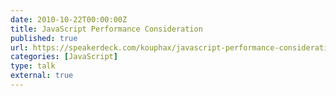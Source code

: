 ```yaml
---
date: 2010-10-22T00:00:00Z
title: JavaScript Performance Consideration
published: true
url: https://speakerdeck.com/kouphax/javascript-performance-considerations
categories: [JavaScript]
type: talk
external: true
---
```

